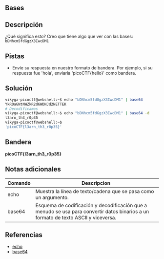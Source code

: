 ## Bases

## Descripción
¿Qué significa esto? Creo que tiene algo que ver con las bases: `bDNhcm5fdGgzX3IwcDM1`

## Pistas
* Envíe su respuesta en nuestro formato de bandera. Por ejemplo, si su respuesta fue 'hola', enviaría 'picoCTF{hello}' como bandera.

## Solución
``` bash 
vikyga-picoctf@webshell:~$ echo "bDNhcm5fdGgzX3IwcDM1" | base64
YkROaGNtNWZkR2d6WDNJd2NETTEK
# Decodificamos 
vikyga-picoctf@webshell:~$ echo "bDNhcm5fdGgzX3IwcDM1" | base64 -d
l3arn_th3_r0p35
vikyga-picoctf@webshell:~$ 
'picoCTF{l3arn_th3_r0p35}'
```

## Bandera
**picoCTF{l3arn_th3_r0p35}**

## Notas adicionales
|Comando | Descripcion |
|-----|-------|
| echo | Muestra la línea de texto/cadena que se pasa como un argumento. |
| base64 | Esquema de codificación y decodificación que a menudo se usa para convertir datos binarios a un formato de texto ASCII y viceversa. |

## Referencias
* [echo](https://www.geeksforgeeks.org/echo-command-in-linux-with-examples/)
* [base64](https://lindevs.com/base64-encode-and-decode-in-linux/#:~:text=Base64%20Encode%20and%20Decode%20in%20Linux%201%20Encoding,encoded%20data%3A%201%20echo%20%27SGVsbG8gd29ybGQK%27%20%3E%20encoded_data.txt%20)
